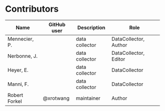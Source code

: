 # Contributors

Name | GitHub user | Description | Role
 --- | --- | --- | ---
Mennecier, P. | | data collector | DataCollector, Author
Nerbonne, J. | | data collector | DataCollector, Editor
Heyer, E. | | data collector | DataCollector
Manni, F. | | data collector | DataCollector
Robert Forkel | @xrotwang | maintainer | Author
